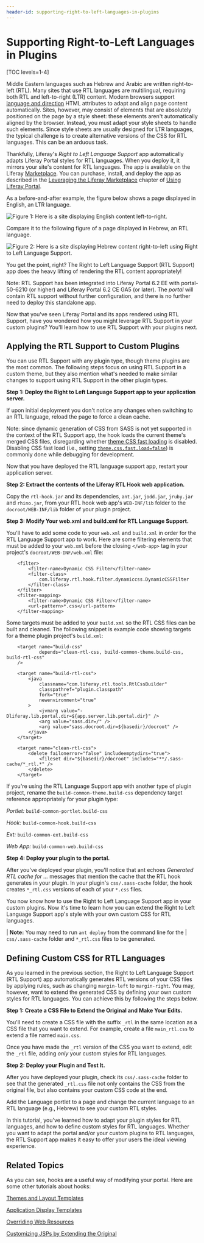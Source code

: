 ```yaml
---
header-id: supporting-right-to-left-languages-in-plugins
---
```


# Supporting Right-to-Left Languages in Plugins

[TOC levels=1-4]

Middle Eastern languages such as Hebrew and Arabic are written right-to-left
(RTL). Many sites that use RTL languages are multilingual, requiring both RTL
and left-to-right (LTR) content. Modern browsers support [language and
direction](http://www.w3.org/TR/html401/struct/dirlang.html) HTML attributes to
adapt and align page content automatically. Sites, however, may consist of
elements that are absolutely positioned on the page by a style sheet: these
elements aren't automatically aligned by the browser. Instead, you must adapt
your style sheets to handle such elements. Since style sheets are usually
designed for LTR languages, the typical challenge is to create alternative
versions of the CSS for RTL languages. This can be an arduous task. 

Thankfully, Liferay's *Right to Left Language Support* app automatically adapts
Liferay Portal styles for RTL languages. When you deploy it, it mirrors
your site's content for RTL languages. The app is available on the Liferay
[Marketplace](http://www.liferay.com/marketplace). You can purchase, install,
and deploy the app as described in the
[Leveraging the Liferay Marketplace](/docs/6-2/user/-/knowledge_base/u/leveraging-the-liferay-marketplace)
chapter of [Using Liferay Portal](/discover/portal). 

As a before-and-after example, the figure below shows a page displayed in
English, an LTR language. 

![Figure 1: Here is a site displaying English content left-to-right.](../../images/rtl-hook-001.png)

Compare it to the following figure of a page displayed in Hebrew, an RTL
language. 

![Figure 2: Here is a site displaying Hebrew content right-to-left using Right to Left Language Support.](../../images/rtl-hook-002.png)

You get the point, right? The Right to Left Language Support (RTL Support) app
does the heavy lifting of rendering the RTL content appropriately! 

Note: RTL Support has been integrated into Liferay Portal 6.2 EE with
portal-50-6210 (or higher) and Liferay Portal 6.2 CE GA5 (or later). The
_portal_ will contain RTL support without further configuration, and there is no
further need to deploy this standalone app.

Now that you've seen Liferay Portal and its apps rendered using RTL Support,
have you wondered how you might leverage RTL Support in your custom plugins?
You'll learn how to use RTL Support with your plugins next.

## Applying the RTL Support to Custom Plugins

You can use RTL Support with any plugin type, though theme plugins are the most
common. The following steps focus on using RTL Support in a custom theme, but
they also mention what's needed to make similar changes to support using RTL
Support in the other plugin types. 

**Step 1: Deploy the Right to Left Language Support app to your application server.** 
	
If upon initial deployment you don't notice any changes when switching to an
RTL language, reload the page to force a clean cache. 

Note: since dynamic generation of CSS from SASS is not yet supported in the
context of the RTL Support app, the hook loads the current theme's merged
CSS files, disregarding whether
[theme CSS fast loading](http://docs.liferay.com/portal/6.2/propertiesdoc/portal.properties.html#Theme)
is disabled. Disabling CSS fast load (i.e., setting
[`theme.css.fast.load=false`](http://docs.liferay.com/portal/6.2/propertiesdoc/portal.properties.html#Theme))
is commonly done while debugging for development. 

Now that you have deployed the RTL language support app, restart your
application server.

**Step 2: Extract the contents of the Liferay RTL Hook web application.** 

Copy the `rtl-hook.jar` and its dependencies, `ant.jar`, `jodd.jar`, `jruby.jar` 
and `rhino.jar`, from your RTL hook web app's `WEB-INF/lib` folder to the 
`docroot/WEB-INF/lib` folder of your plugin project. 

**Step 3: Modify Your web.xml and build.xml for RTL Language Support.** 

You'll have to add some code to your `web.xml` and `build.xml` in order for the 
RTL Language Support app to work. Here are some filtering elements that must 
be added to your `web.xml` before the closing `</web-app>` tag in your project's 
`docroot/WEB-INF/web.xml` file:

        <filter>
            <filter-name>Dynamic CSS Filter</filter-name>
            <filter-class>
                com.liferay.rtl.hook.filter.dynamiccss.DynamicCSSFilter
            </filter-class>
        </filter>
        <filter-mapping>
            <filter-name>Dynamic CSS Filter</filter-name>
            <url-pattern>*.css</url-pattern>
        </filter-mapping>

Some targets must be added to your `build.xml` so the RTL CSS files can be built
and cleaned. The following snippet is example code showing targets for a theme
plugin project's `build.xml`:

        <target name="build-css" 
                depends="clean-rtl-css, build-common-theme.build-css, build-rtl-css" 
        />

        <target name="build-rtl-css">
            <java
                classname="com.liferay.rtl.tools.RtlCssBuilder"
                classpathref="plugin.classpath"
                fork="true"
                newenvironment="true"
            >
                <jvmarg value="-Dliferay.lib.portal.dir=${app.server.lib.portal.dir}" />
                <arg value="sass.dir=/" />
                <arg value="sass.docroot.dir=${basedir}/docroot" />
            </java>
        </target>

        <target name="clean-rtl-css">
            <delete failonerror="false" includeemptydirs="true">
                <fileset dir="${basedir}/docroot" includes="**/.sass-cache/*_rtl.*" />
            </delete>
        </target>

If you're using the RTL Language Support app with another type of plugin project, 
rename the `build-common-theme.build-css` dependency target reference 
appropriately for your plugin type: 

*Portlet:* `build-common-portlet.build-css`

*Hook:* `build-common-hook.build-css`

*Ext:* `build-common-ext.build-css`

*Web App:* `build-common-web.build-css` 

**Step 4: Deploy your plugin to the portal.** 

After you've deployed your plugin, you'll notice that ant echoes 
*Generated RTL cache for ...* messages that mention the cache that the RTL hook 
generates in your plugin. In your plugin's `css/.sass-cache` folder, the hook 
creates `*_rtl.css` versions of each of your `*.css` files. 

You now know how to use the Right to Left Language Support app in your custom
plugins. Now it's time to learn how you can extend the Right to Left Language
Support app's style with your own custom CSS for RTL languages. 

| **Note:** You may need to run `ant deploy` from the command line for the
| `css/.sass-cache` folder and `*_rtl.css` files to be generated.

## Defining Custom CSS for RTL Languages

As you learned in the previous section, the Right to Left Language Support (RTL
Support) app automatically generates RTL versions of your CSS files by applying
rules, such as changing `margin-left` to `margin-right`. You may, however, want
to extend the generated CSS by defining your own custom styles for RTL
languages. You can achieve this by following the steps below.

**Step 1: Create a CSS File to Extend the Original and Make Your Edits.**

You'll need to create a CSS file with the suffix `_rtl` in the same location as 
a CSS file that you want to extend. For example, create a file `main_rtl.css`
to extend a file named `main.css`. 

Once you have made the `_rtl` version of the CSS you want to extend, edit the 
`_rtl` file, adding *only* your custom styles for RTL languages.

**Step 2: Deploy your Plugin and Test It.**

After you have deployed your plugin, check its `css/.sass-cache` folder to see 
that the generated `_rtl.css` file not only contains the CSS from the original
file, but also contains your custom CSS code at the end. 

Add the Language portlet to a page and change the current language to an RTL 
language (e.g., Hebrew) to see your custom RTL styles.

In this tutorial, you've learned how to adapt your plugin styles for RTL
languages, and how to define custom styles for RTL languages. Whether you want
to adapt the portal and/or your custom plugins to RTL languages, the RTL Support
app makes it easy to offer your users the ideal viewing experience. 

## Related Topics

As you can see, hooks are a useful way of modifying your portal. Here are some
other tutorials about hooks:

[Themes and Layout Templates](/docs/6-2/tutorials/-/knowledge_base/t/themes-and-layout-templates)

[Application Display Templates](/docs/6-2/tutorials/-/knowledge_base/t/application-display-templates)

[Overriding Web Resources](/docs/6-2/tutorials/-/knowledge_base/t/overriding-web-resources)

[Customizing JSPs by Extending the Original](/docs/6-2/tutorials/-/knowledge_base/t/customizing-jsps-by-extending-the-original)

